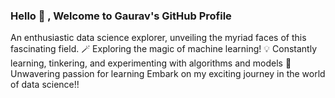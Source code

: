 ### Hello 👋 , Welcome to Gaurav's GitHub Profile

An enthusiastic data science explorer, unveiling the myriad faces of this fascinating field.
🪄 Exploring the magic of machine learning! 
💡 Constantly learning, tinkering, and experimenting with algorithms and models 
🤖 Unwavering passion for learning
Embark on my exciting journey in the world of data science!!

<!--
**gauravkumar1608/gauravkumar1608** is a ✨ _special_ ✨ repository because its `README.md` (this file) appears on your GitHub profile.

Here are some ideas to get you started:

- 🔭 I’m currently working on ...
- 🌱 I’m currently learning ...
- 👯 I’m looking to collaborate on ...
- 🤔 I’m looking for help with ...
- 💬 Ask me about ...
- 📫 How to reach me: ...
- 😄 Pronouns: ...
- ⚡ Fun fact: ...
-->
